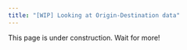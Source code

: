 ```yaml
---
title: "[WIP] Looking at Origin-Destination data"
---
```


This page is under construction. Wait for more!
